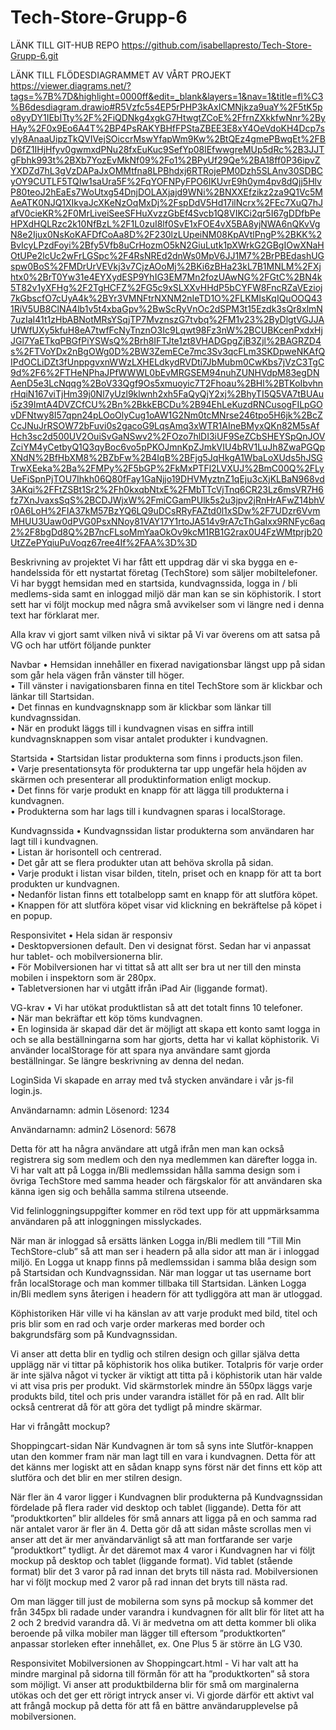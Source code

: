 # Tech-Store-Grupp-6
LÄNK TILL GIT-HUB REPO
https://github.com/isabellapresto/Tech-Store-Grupp-6.git

LÄNK TILL FLÖDESDIAGRAMMET AV VÅRT PROJEKT
https://viewer.diagrams.net/?tags=%7B%7D&highlight=0000ff&edit=_blank&layers=1&nav=1&title=fl%C3%B6desdiagram.drawio#R5Vzfc5s4EP5rPHP3kAxICMNjkza9uaY%2F5tK5po8yyDY1IEbITty%2F%2FiQDNkg4xgkG7HtwgtZCoE%2FfrnZXkkfwNnr%2ByHAy%2F0x9Eo6A4T%2BP4PsRAKYBHfFPStaZBEE3E8xY4OeVdoKH4Dcp7syly8AnaaUipzTkQVIVejSOiccrMswYfapWm9Kw%2BtQEz4gmePBwqEt%2FBD6fZ1IHjHfyv0gwmxdPNu28fxEuKuc9SefYp08lEfwwgreMUp5dRc%2B3JJTgFbhk993t%2BXb7YozEvMkNf09%2Fo1%2BPyUf29Qe%2BA18ff0P36ipvZYXDZd7hL3gVzDAPaJxOMMtfna8LPBhdxj6RTRojePM0Dzh5SLAnv30SDBCyOY9CUTLF5TQIw1saUra5F%2FqYOFNPyFPO6IKUvrE9h0ym4pv8dQjj5HlvP80teoJ2hEaEs7WoUtxg54DnjDOLAXjajd9WNi%2BNXXEfzikz2za9Q1Vc5MAeATK0NJQ1XIkvaJcXKeNzOqMxDj%2FspDdV5Hd17ilNcrx%2FEc7XuQ7hJafV0cieKR%2F0MrLiveiSeeSFHuXvzzGbEf4Svcb1Q8VIKCi2qr5I67gDDfbPeHPXdHQLRzc2k10NfBzL%2F1L0zuI8lf0SvE1xFOE4vX5BA8yjNWA6nQKvVgN8e2Ijux0NsKoKAFDfCoAa8D%2F230lzLUpeiNM08KpAVtlPngP%2BKK%2BvIcyLPzdFoyi%2Bfy5Vfb8uCrHozmO5kN2GiuLutk1pXWrkG2GBgIOwXNaHOtUPe2lcUc2wFrLGSpc%2F4RsNREd2dnWs0MpV6JJ1M7%2BrPBEdashUGspw0BoS%2FMDrUrVEVkj3v7CjzAOoMj%2BKi6zBHa23kL7B1MNLM%2FXjhtx0%2BrT0Yw31e4EYXydESP9YhIG3EM7Mn2fozUAwNG%2FGtC%2BN4k5T82v1yXFHg%2F2TgHCFZ%2FG5c9xSLXXvHHdP5bCYFW8FncRZaVEzioj7kGbscfO7cUyA4k%2BYr3VMNFtrNXNM2nIeTD1O%2FLKMIsKqIQuOOQ431RiV5UB8ClNA4lb1v5t4xbaGpv%2BwScRyVnOc2dSPM3t15Ezdk3sQr8xlmN7uzIaI41t1zHbABNotMRsYSqjTP7MvznszG7tvbq%2FM1v23%2ByDlgtVGJJAUfWfUXy5kfuH8eA7twfFcNyTnznO3Ic9Lqwt98Fz3nW%2BCUBKcenPxdxHjJGl7YaETkqPBGfPiYSWsQ%2Brh8IFTJte1zt8VHADGpgZjB3Zjl%2BAGRZD4s%2FTVoYDx2nBgOWg0D%2BW3ZemECe7mc3Sv3qcFLm3SKDpweNKAfQIPdOCLiDZt3fUnppgvxnWWzLXHELdkydRVDti7JbMubm0CwKbs7jVzC3TgC9d%2F6%2FTHeNPhaJPfWWWL0bEvMRGSEM94nuhZUNHVdpM83egDNAenD5e3LcNqqg%2BoV33Qgf9Os5xmuoyic7T2Fhoau%2BHl%2BTKoIbvhnrHqiN167viTjHm39j0Nl7yUzl9klwnh2xh5FaQyQjY2xj%2BhyTI5Q5VA7tBUAui5z39ImtA4DVZCfCU%2Bn%2BkkEBCDu%2B94EhLeKuzdRNCusogFILpGOvDFNtwy8I57qpn24pLOoOlyCug1oAW1G2Nm0tcMNrse246tpo5H6jk%2BcZCcJNuJrRSOW72bFuvi0s2gacoG9LqsAmq3xWTR1AIneBMyxQKn82M5sAfHch3sc2d500UV2OuiSvGaNSwv2%2FOzo7hlDI3iUF9SeZCbSHEYSpQnJOVZciYM4yCetbyQ1Q3qyBoc6vo5pPKOJmnKpZJmkVIU4bRV1LuJh8ZwaPGQpXNdN%2BfHbXM8%2BZbFw%2B4IqB%2BFjg5JqHkgA1WbaLoXUds5hJSGTrwXEeka%2Ba%2FMPy%2F5bGP%2FkMxPTFl2LVXUJ%2BmC00Q%2FLyUeFiSpnPjTOU7Ihkh06Q80fFay1GaNjjo19DHVMyztnZ1qEju3cXjKLBaN968vd3AKqi%2FFtZSBt1Sr2%2Fh0kxqbNtxE%2FMbTTcVjTnq6CR23Lz6msVR7H6fz7XnJvaxsSqS%2BCDJWjxW%2FmiCGamPUlk5s2u3jpv2jRnHrAFwZ14bhVr0A6LoH%2FIA37kM57BzYQ6LQ9uDCsRRyFAZtd0l1xSDw%2F7UDzr6VvmMHUU3Uaw0dPVG0PsxNNoy81VAY17Y1rtoJA514v9rA7cThGaIxx9RNFyc6aq2%2F8bgDd8Q%2B7ncFLsoMmYaaOkOv9kcM1RB1G2rax0U4FzWMtprjb20UtZZePYqiuPuVoqz67ree4If%2FAA%3D%3D

Beskrivning av projektet
Vi har fått ett uppdrag där vi ska bygga en e-handelssida för ett nystartat företag (TechStore) som säljer mobiltelefoner. 
Vi har byggt hemsidan med en startsida, kundvagnssida, logga in / bli medlems-sida samt en inloggad miljö där man kan se sin köphistorik.
I stort sett har vi följt mockup med några små avvikelser som vi längre ned i denna text har förklarat mer.

Alla krav vi gjort samt vilken nivå vi siktar på
Vi var överens om att satsa på VG och har utfört följande punkter

Navbar
•	Hemsidan innehåller en fixerad navigationsbar längst upp på sidan som går hela vägen från vänster till höger.<br>
•	Till vänster i navigationsbaren finna en titel TechStore som är klickbar och länkar till Startsidan.<br>
•	Det finnas en kundvagnsknapp som är klickbar som länkar till kundvagnssidan.<br>
•	När en produkt läggs till i kundvagnen visas en siffra intill kundvagnsknappen som visar antalet produkter i kundvagnen.<br>

Startsida
•	Startsidan listar produkterna som finns i products.json filen.<br>
•	Varje presentationsyta för produkterna tar upp ungefär hela höjden av skärmen och presenterar all produktinformation enligt mockup.<br>
•	Det finns för varje produkt en knapp för att lägga till produkterna i kundvagnen.<br>
•	Produkterna som har lags till i kundvagnen sparas i localStorage.<br>
 
Kundvagnssida
•	Kundvagnssidan listar produkterna som användaren har lagt till i kundvagnen.<br>
•	Listan är horisontell och centrerad.<br>
•	Det går att se flera produkter utan att behöva skrolla på sidan.<br>
•	Varje produkt i listan visar bilden, titeln, priset och en knapp för att ta bort produkten ur kundvagnen.<br>
•	Nedanför listan finns ett totalbelopp samt en knapp för att slutföra köpet.<br>
•	Knappen för att slutföra köpet visar vid klickning en bekräftelse på köpet i en popup.<br>

Responsivitet
•	Hela sidan är responsiv<br>
•	Desktopversionen default. Den vi designat först. Sedan har vi anpassat hur tablet- och mobilversionerna blir.<br>
•	För Mobilversionen har vi tittat så att allt ser bra ut ner till den minsta mobilen i inspektorn som är 280px.<br>
•	Tabletversionen har vi utgått ifrån iPad Air (liggande format).<br>

VG-krav
•	Vi har utökat produktlistan så att det totalt finns 10 telefoner.<br>
•	När man bekräftar ett köp töms kundvagnen.<br>
•	En loginsida är skapad där det är möjligt att skapa ett konto samt logga in och se alla beställningarna som har gjorts, detta har vi kallat köphistorik. Vi använder localStorage för att spara nya användare samt gjorda beställningar. Se längre beskrivning av denna del nedan.<br>

LoginSida
Vi skapade en array med två stycken användare i vår js-fil login.js.

Användarnamn: admin
Lösenord: 1234

Användarnamn: admin2
Lösenord: 5678

Detta för att ha några användare att utgå ifrån men man kan också registrera sig som medlem och den nya medlemmen kan därefter logga in.
Vi har valt att på Logga in/Bli medlemssidan hålla samma design som i övriga TechStore med samma header och färgskalor för att användaren ska känna igen sig och behålla samma stilrena utseende.

Vid felinloggningsuppgifter kommer en röd text upp för att uppmärksamma användaren på att inloggningen misslyckades.

När man är inloggad så ersätts länken Logga in/Bli medlem till ”Till Min TechStore-club” så att man ser i headern på alla sidor att man är i inloggad miljö. En Logga ut knapp finns på medlemssidan i samma blåa design som på Startsidan och Kundvagnssidan.
När man loggar ut tas username bort från localStorage och man kommer tillbaka till Startsidan. Länken Logga in/Bli medlem syns återigen i headern för att tydliggöra att man är utloggad.

Köphistoriken
Här ville vi ha känslan av att varje produkt med bild, titel och pris blir som en rad och varje order markeras med border och bakgrundsfärg som på Kundvagnssidan.

Vi anser att detta blir en tydlig och stilren design och gillar själva detta upplägg när vi tittar på köphistorik hos olika butiker. Totalpris för varje order är inte själva något vi tycker är viktigt att titta på i köphistorik utan här valde vi att visa pris per produkt.
Vid skärmstorlek mindre än 550px läggs varje produkts bild, titel och pris under varandra istället för på en rad. Allt blir också centrerat då för att göra det tydligt på mindre skärmar.

Har vi frångått mockup?

Shoppingcart-sidan
När Kundvagnen är tom så syns inte Slutför-knappen utan den kommer fram när man lagt till en vara i kundvagnen. Detta för att det känns mer logiskt att en sådan knapp syns först när det finns ett köp att slutföra och det blir en mer stilren design.

När fler än 4 varor ligger i Kundvagnen blir produkterna på Kundvagnssidan fördelade på flera rader vid desktop och tablet (liggande). Detta för att ”produktkorten” blir alldeles för små annars att ligga på en och samma rad när antalet varor är fler än 4. Detta gör då att sidan måste scrollas men vi anser att det är mer användarvänligt så att man fortfarande ser varje ”produktkort” tydligt.
Är det däremot max 4 varor i Kundvagnen har vi följt mockup på desktop och tablet (liggande format).
Vid tablet (stående format) blir det 3 varor på rad innan det bryts till nästa rad.
Mobilversionen har vi följt mockup med 2 varor på rad innan det bryts till nästa rad.

Om man lägger till just de mobilerna som syns på mockup så kommer det från 345px bli radade under varandra i kundvagnen för allt blir för litet att ha 2 och 2 bredvid varandra då.
Vi är medvetna om att detta kommer bli olika beroende på vilka mobiler man lägger till eftersom ”produktkorten” anpassar storleken efter innehållet, ex. One Plus 5 är större än LG V30.

Responsivitet
Mobilversionen av Shoppingcart.html - Vi har valt att ha mindre marginal på sidorna till förmån för att ha ”produktkorten” så stora som möjligt. Vi anser att produktbilderna blir för små om marginalerna utökas och det ger ett rörigt intryck anser vi. Vi gjorde därför ett aktivt val att frångå mockup på detta för att få en bättre användarupplevelse på mobilversionen.
